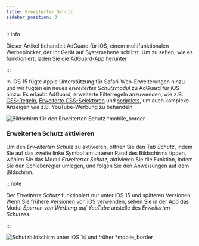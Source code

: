```yaml
---
title: Erweiterter Schutz
sidebar_position: 3
---
```


:::info

Dieser Artikel behandelt AdGuard für iOS, einem multifunktionalen Werbeblocker, der Ihr Gerät auf Systemebene schützt. Um zu sehen, wie es funktioniert, [laden Sie die AdGuard-App herunter](https://agrd.io/download-kb-adblock)

:::

In iOS 15 fügte Apple Unterstützung für Safari-Web-Erweiterungen hinzu und wir fügten ein neues _erweitertes Schutzmodul_ zu AdGuard für iOS hinzu. Es erlaubt AdGuard, erweiterte Filterregeln anzuwenden, wie z.B. [CSS-Regeln](/general/ad-filtering/create-own-filters#cosmetic-css-rules), [Erweiterte CSS-Selektoren](/general/ad-filtering/create-own-filters#extended-css-selectors) und [scriptlets](/general/ad-filtering/create-own-filters#scriptlets), um auch komplexe Anzeigen wie z.B. YouTube-Werbung zu behandeln.

![Bildschirm für den Erweiterten Schutz \*mobile\_border](https://cdn.adtidy.org/public/Adguard/kb/iOS/features/protection_screen_15_en.jpeg)

### Erweiterten Schutz aktivieren

Um den _Erweiterten Schutz_ zu aktivieren, öffnen Sie den Tab _Schutz_, indem Sie auf das zweite linke Symbol am unteren Rand des Bildschirms tippen, wählen Sie das Modul _Erweiterter Schutz_, aktivieren Sie die Funktion, indem Sie den Schieberegler umlegen, und folgen Sie den Anweisungen auf dem Bildschirm.

:::note

Der _Erweiterte Schutz_ funktioniert nur unter iOS 15 und späteren Versionen. Wenn Sie frühere Versionen von iOS verwenden, sehen Sie in der App das Modul _Sperren von Werbung auf YouTube_ anstelle des _Erweiterten Schutzes_.

:::

![Schutzbildschirm unter iOS 14 und früher \*mobile\_border](https://cdn.adtidy.org/public/Adguard/kb/iOS/features/protection_screen_14_en.jpeg)
